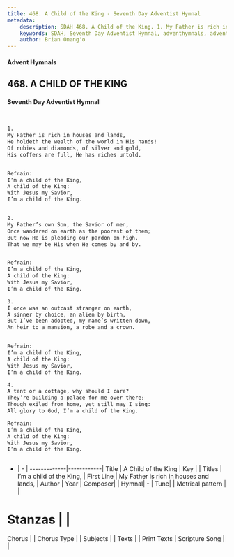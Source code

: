 ```yaml
---
title: 468. A Child of the King - Seventh Day Adventist Hymnal
metadata:
    description: SDAH 468. A Child of the King. 1. My Father is rich in houses and lands, He holdeth the wealth of the world in His hands! Of rubies and diamonds, of silver and gold, His coffers are full, He has riches untold. 
    keywords: SDAH, Seventh Day Adventist Hymnal, adventhymnals, advent hymnals, A Child of the King, My Father is rich in houses and lands, ,I’m a child of the King,
    author: Brian Onang'o
---
```


#### Advent Hymnals
## 468. A CHILD OF THE KING
#### Seventh Day Adventist Hymnal

```txt


1.
My Father is rich in houses and lands,
He holdeth the wealth of the world in His hands!
Of rubies and diamonds, of silver and gold,
His coffers are full, He has riches untold.


Refrain:
I’m a child of the King,
A child of the King:
With Jesus my Savior,
I’m a child of the King.


2.
My Father’s own Son, the Savior of men,
Once wandered on earth as the poorest of them;
But now He is pleading our pardon on high,
That we may be His when He comes by and by.


Refrain:
I’m a child of the King,
A child of the King:
With Jesus my Savior,
I’m a child of the King.

3.
I once was an outcast stranger on earth,
A sinner by choice, an alien by birth,
But I’ve been adopted, my name’s written down,
An heir to a mansion, a robe and a crown.


Refrain:
I’m a child of the King,
A child of the King:
With Jesus my Savior,
I’m a child of the King.

4.
A tent or a cottage, why should I care?
They’re building a palace for me over there;
Though exiled from home, yet still may I sing:
All glory to God, I’m a child of the King.

Refrain:
I’m a child of the King,
A child of the King:
With Jesus my Savior,
I’m a child of the King.



```

- |   -  |
-------------|------------|
Title | A Child of the King |
Key |  |
Titles | I’m a child of the King, |
First Line | My Father is rich in houses and lands, |
Author | 
Year | 
Composer|  |
Hymnal|  - |
Tune|  |
Metrical pattern | |
# Stanzas |  |
Chorus |  |
Chorus Type |  |
Subjects |  |
Texts |  |
Print Texts | 
Scripture Song |  |
  
